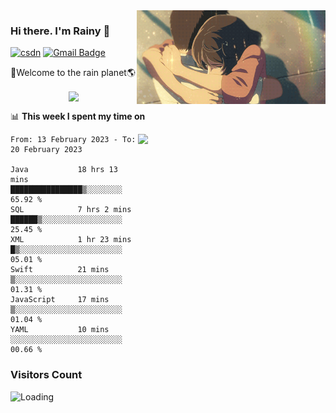 <img  align='right' height="150" src="https://github.com/LikeRainDay/LikeRainDay/blob/master/pic/img_rain_1.gif?raw=true">



### Hi there. I'm Rainy :lemon:

[![csdn](https://img.shields.io/badge/-csdn-c14438?style=flat-square&logo=c&logoColor=white)](https://blog.csdn.net/qq_15807167)
[![Gmail Badge](https://img.shields.io/badge/-gmail-c14438?style=flat-square&logo=Gmail&logoColor=white&link=mailto:houshuai0816@gmail.com)](mailto:houshuai0816@gmail.com)

🚀Welcome to the rain planet🌎

<center>
<img align='center'  src="https://source.unsplash.com/random/1200x600">
</center>

📊 **This week I spent my time on**

<img align='right'   width="300" src="https://github-readme-stats.vercel.app/api?username=LikeRainDay&show_icons=true&title_color=fff&icon_color=79ff97&text_color=9f9f9f&bg_color=151515&count_private=true">

<!--START_SECTION:waka-->

```text
From: 13 February 2023 - To: 20 February 2023

Java           18 hrs 13 mins  ████████████████▒░░░░░░░░   65.92 %
SQL            7 hrs 2 mins    ██████▒░░░░░░░░░░░░░░░░░░   25.45 %
XML            1 hr 23 mins    █▒░░░░░░░░░░░░░░░░░░░░░░░   05.01 %
Swift          21 mins         ▒░░░░░░░░░░░░░░░░░░░░░░░░   01.31 %
JavaScript     17 mins         ▒░░░░░░░░░░░░░░░░░░░░░░░░   01.04 %
YAML           10 mins         ░░░░░░░░░░░░░░░░░░░░░░░░░   00.66 %
```

<!--END_SECTION:waka-->

### Visitors Count
<img align="left" src = "https://profile-counter.glitch.me/LikeRainDay/count.svg" alt ="Loading">
